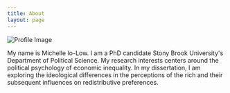 ```yaml
---
title: About
layout: page
---
```

![Profile Image](/assets/images/profile2.JPG)

<p>My name is Michelle Io-Low. I am a PhD candidate Stony Brook University's Department of Political Science. My research interests centers around the political psychology of economic inequality. In my dissertation, I am exploring the ideological differences in the perceptions of the rich and their subsequent influences on redistributive preferences.</p>
